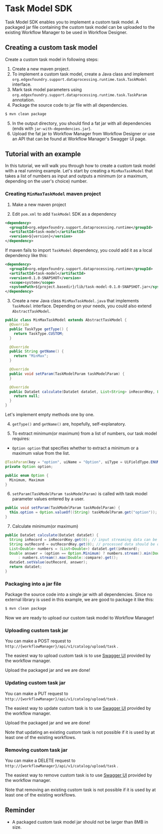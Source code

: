 Task Model SDK
================================

Task Model SDK enables you to implement a custom task model. 
A packaged jar file containing the custom task model can be uploaded to the existing Workflow Manager to be used in Workflow Designer.


## Creating a custom task model ##
Create a custom task model in following steps:
  1. Create a new maven project.
  2. To implement a custom task model, create a Java class and implement `org.edgexfoundry.support.dataprocessing.runtime.task.TaskModel` interface.
  3. Mark task model parameters using `org.edgexfoundry.support.dataprocessing.runtime.task.TaskParam` annotation.
  4. Package the source code to jar file with all dependencies.
  ```bash
  $ mvn clean package
  ```
  5. In the output directory, you should find a fat jar with all dependencies (ends with `jar-with-dependencies.jar`).
  6. Upload the fat jar to Workflow Manager from Workflow Designer or use an API that can be found at Workflow Manager's Swagger UI page.

## Tutorial with an example ##
In this tutorial, we will walk you through how to create a custom task model with a real running example.
Let's start by creating a `MinMaxTaskModel` that takes a list of numbers as input and outputs a minimum (or a maximum, depending on the user's choice) number.

### Creating `MinMaxTaskModel` maven project ####
1. Make a new maven project 

2. Edit `pom.xml` to add `TaskModel` SDK as a dependency
```xml
<dependency>
  <groupId>org.edgexfoundry.support.dataprocessing.runtime</groupId>
  <artifactId>task-model</artifactId>
  <version>${version}</version>
</dependency>
```
If maven fails to import `TaskModel` dependency, you could add it as a local dependency like this:
```xml
<dependency>
  <groupId>org.edgexfoundry.support.dataprocessing.runtime</groupId>
  <artifactId>task-model</artifactId>
  <version>0.1.0-SNAPSHOT</version>
  <scope>system</scope>
  <systemPath>${project.basedir}/lib/task-model-0.1.0-SNAPSHOT.jar</systemPath>
</dependency>
```

3. Create a new Java class `MinMaxTaskModel.java` that implements `TaskModel` interface.
Depending on your needs, you could also extend `AbstractTaskModel`.
```java
public class MinMaxTaskModel extends AbstractTaskModel { 
  @Override
  public TaskType getType() {
    return TaskType.CUSTOM;
  }

  @Override
  public String getName() {
    return "MinMax";
  }

  @Override
  public void setParam(TaskModelParam taskModelParam) {
  }

  @Override
  public DataSet calculate(DataSet dataSet, List<String> inRecordKey, List<String> outRecordKey) {
    return null;
  }
}
```
Let's implement empty methods one by one.

4. `getType()` and `getName()` are, hopefully, self-explanatory.

5. To extract minimum(or maximum) from a list of numbers, our task model requires:
  - `Option option` that specifies whether to extract a minimum or a maximum value from the list.  
```java
@TaskParam(key = "option", uiName = "Option", uiType = UiFieldType.ENUMSTRING)
private Option option;

public enum Option {
  Minimum, Maximum
}
```

6. `setParam(TaskModelParam taskModelParam)` is called with task model parameter values entered by a user.
```java
public void setParam(TaskModelParam taskModelParam) {
  this.option = Option.valueOf((String) taskModelParam.get("option"));
}
```

7. Calculate minimum(or maximum)
```java
public DataSet calculate(DataSet dataSet) {
  String inRecord = inRecordKey.get(0); // input streaming data can be accessed using in-record keys
  String outRecord = outRecordKey.get(0); // processed data should be output using out-record keys
  List<Double> numbers = (List<Double>) dataSet.get(inRecord);
  Double answer = (option == Option.Minimum) ? numbers.stream().min(Double::compare).get()
      : numbers.stream().max(Double::compare).get();
  dataSet.setValue(outRecord, answer);
  return dataSet;
}
```

### Packaging into a jar file ###
Package the source code into a single jar with all dependencies.
Since no external library is used in this example, we are good to package it like this:
```bash
$ mvn clean package
```

Now we are ready to upload our custom task model to Workflow Manager!

### Uploading custom task jar ###
You can make a POST request to `http://{workflowManager}/api/v1/catalog/upload/task` .

The easiest way to upload custom task is to use [Swagger UI](http://localhost:8082/swagger-ui.html#!/Task_Manager/uploadCustomTaskUsingPOST) provided by the workflow manager.

Upload the packaged jar and we are done!


### Updating custom task jar ###
You can make a PUT request to `http://{workflowManager}/api/v1/catalog/upload/task` .

The easiest way to update custom task is to use [Swagger UI](http://localhost:8082/swagger-ui.html#!/Task_Manager/uploadCustomTaskUsingPOST) provided by the workflow manager.

Upload the packaged jar and we are done!

Note that updating an existing custom task is not possible if it is used by at least one of the existing workflows.

### Removing custom task jar ###
You can make a DELETE request to `http://{workflowManager}/api/v1/catalog/upload/task` .

The easiest way to remove custom task is to use [Swagger UI](http://localhost:8082/swagger-ui.html#!/Task_Manager/uploadCustomTaskUsingPOST) provided by the workflow manager.

Note that removing an existing custom task is not possible if it is used by at least one of the existing workflows.

## Reminder ##
 - A packaged custom task model jar should not be larger than 8MB in size.
